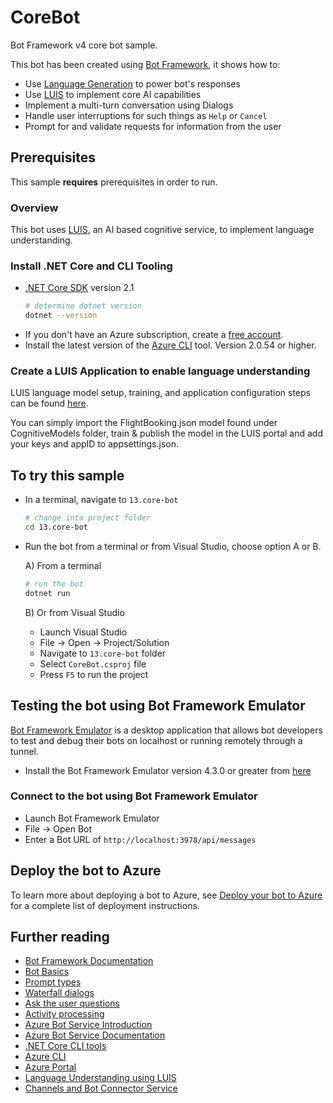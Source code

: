 # CoreBot
Bot Framework v4 core bot sample.

This bot has been created using [Bot Framework][1], it shows how to:
- Use [Language Generation][41] to power bot's responses
- Use [LUIS][11] to implement core AI capabilities
- Implement a multi-turn conversation using Dialogs
- Handle user interruptions for such things as `Help` or `Cancel`
- Prompt for and validate requests for information from the user

## Prerequisites
This sample **requires** prerequisites in order to run.

### Overview
This bot uses [LUIS][11], an AI based cognitive service, to implement language understanding.

### Install .NET Core and CLI Tooling
- [.NET Core SDK][4] version 2.1
	```bash
	# determine dotnet version
	dotnet --version
	```
- If you don't have an Azure subscription, create a [free account][2].
- Install the latest version of the [Azure CLI][3] tool. Version 2.0.54 or higher.

### Create a LUIS Application to enable language understanding
LUIS language model setup, training, and application configuration steps can be found [here][7].

You can simply import the FlightBooking.json model found under CognitiveModels folder, train & publish the model in the LUIS portal and add your keys and appID to appsettings.json.

## To try this sample
- In a terminal, navigate to `13.core-bot`
    ```bash
    # change into project folder
	cd 13.core-bot
    ```
- Run the bot from a terminal or from Visual Studio, choose option A or B.

	A) From a terminal
	```bash
	# run the bot
	dotnet run
	```

	B) Or from Visual Studio
	- Launch Visual Studio
	- File -> Open -> Project/Solution
	- Navigate to `13.core-bot` folder
	- Select `CoreBot.csproj` file
	- Press `F5` to run the project

## Testing the bot using Bot Framework Emulator
[Bot Framework Emulator][5] is a desktop application that allows bot developers to test and debug their bots on localhost or running remotely through a tunnel.

- Install the Bot Framework Emulator version 4.3.0 or greater from [here][6]

### Connect to the bot using Bot Framework Emulator
- Launch Bot Framework Emulator
- File -> Open Bot
- Enter a Bot URL of `http://localhost:3978/api/messages`

## Deploy the bot to Azure
To learn more about deploying a bot to Azure, see [Deploy your bot to Azure][40] for a complete list of deployment instructions.

## Further reading
- [Bot Framework Documentation][20]
- [Bot Basics][32]
- [Prompt types][23]
- [Waterfall dialogs][24]
- [Ask the user questions][26]
- [Activity processing][25]
- [Azure Bot Service Introduction][21]
- [Azure Bot Service Documentation][22]
- [.NET Core CLI tools][23]
- [Azure CLI][7]
- [Azure Portal][10]
- [Language Understanding using LUIS][11]
- [Channels and Bot Connector Service][27]


[1]: https://dev.botframework.com
[2]: https://azure.microsoft.com/free/
[3]: https://docs.microsoft.com/cli/azure/install-azure-cli?view=azure-cli-latest
[4]: https://dotnet.microsoft.com/download
[5]: https://github.com/microsoft/botframework-emulator
[6]: https://github.com/Microsoft/BotFramework-Emulator/releases
[7]: https://docs.microsoft.com/cli/azure/?view=azure-cli-latest
[8]: https://docs.microsoft.com/cli/azure/install-azure-cli?view=azure-cli-latest
[10]: https://portal.azure.com
[11]: https://www.luis.ai
[20]: https://docs.botframework.com
[21]: https://docs.microsoft.com/azure/bot-service/bot-service-overview-introduction?view=azure-bot-service-4.0
[22]: https://docs.microsoft.com/azure/bot-service/?view=azure-bot-service-4.0
[23]: https://docs.microsoft.com/en-us/azure/bot-service/bot-builder-prompts?view=azure-bot-service-4.0
[24]: https://docs.microsoft.com/en-us/javascript/api/botbuilder-dialogs/waterfall
[25]: https://docs.microsoft.com/en-us/azure/bot-service/bot-builder-concept-activity-processing?view=azure-bot-service-4.0
[26]: https://docs.microsoft.com/en-us/azure/bot-service/bot-builder-tutorial-waterfall?view=azure-bot-service-4.0
[27]: https://docs.microsoft.com/en-us/azure/bot-service/bot-concepts?view=azure-bot-service-4.0
[30]: https://www.npmjs.com/package/restify
[31]: https://www.npmjs.com/package/dotenv
[32]: https://docs.microsoft.com/azure/bot-service/bot-builder-basics?view=azure-bot-service-4.0
[40]: https://aka.ms/azuredeployment
[41]: ../../README.md
